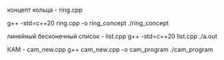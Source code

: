 концепт кольца - ring.cpp

g++ -std=c++20 ring.cpp -o ring_concept
./ring_concept


линейный бесконечный список - list.cpp
g++ -std=c++20 list.cpp
./a.out

КАМ - cam_new.cpp 
g++ cam_new.cpp -o cam_program
./cam_program